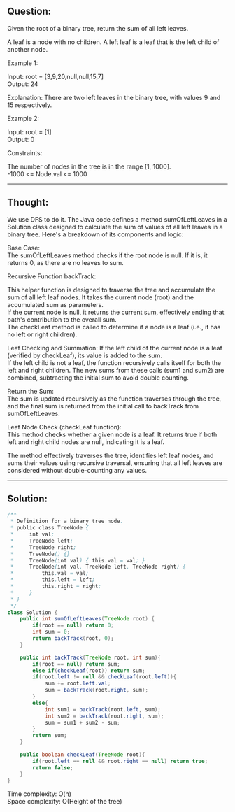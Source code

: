 ## Question:

Given the root of a binary tree, return the sum of all left leaves.  

A leaf is a node with no children. A left leaf is a leaf that is the left child of another node.  

Example 1:  

Input: root = [3,9,20,null,null,15,7]  
Output: 24  

Explanation: There are two left leaves in the binary tree, with values 9 and 15 respectively.  

Example 2:  

Input: root = [1]  
Output: 0  
 
Constraints:  

The number of nodes in the tree is in the range [1, 1000].  
-1000 <= Node.val <= 1000  

---
## Thought: 
We use DFS to do it.
The Java code defines a method sumOfLeftLeaves in a Solution class designed to calculate the sum of values of all left leaves in a binary tree. Here's a breakdown of its components and logic:  

Base Case:  
The sumOfLeftLeaves method checks if the root node is null. If it is, it returns 0, as there are no leaves to sum.  

Recursive Function backTrack:  

This helper function is designed to traverse the tree and accumulate the sum of all left leaf nodes. It takes the current node (root) and the accumulated sum as parameters.  
If the current node is null, it returns the current sum, effectively ending that path's contribution to the overall sum.  
The checkLeaf method is called to determine if a node is a leaf (i.e., it has no left or right children).  

Leaf Checking and Summation:
If the left child of the current node is a leaf (verified by checkLeaf), its value is added to the sum.  
If the left child is not a leaf, the function recursively calls itself for both the left and right children. The new sums from these calls (sum1 and sum2) are combined, subtracting the initial sum to avoid double counting.  

Return the Sum:  
The sum is updated recursively as the function traverses through the tree, and the final sum is returned from the initial call to backTrack from sumOfLeftLeaves.  

Leaf Node Check (checkLeaf function):  
This method checks whether a given node is a leaf. It returns true if both left and right child nodes are null, indicating it is a leaf.  

The method effectively traverses the tree, identifies left leaf nodes, and sums their values using recursive traversal, ensuring that all left leaves are considered without double-counting any values.  

---
## Solution: 
```Java
/**
 * Definition for a binary tree node.
 * public class TreeNode {
 *     int val;
 *     TreeNode left;
 *     TreeNode right;
 *     TreeNode() {}
 *     TreeNode(int val) { this.val = val; }
 *     TreeNode(int val, TreeNode left, TreeNode right) {
 *         this.val = val;
 *         this.left = left;
 *         this.right = right;
 *     }
 * }
 */
class Solution {
    public int sumOfLeftLeaves(TreeNode root) {
        if(root == null) return 0;
        int sum = 0;
        return backTrack(root, 0);
    }

    public int backTrack(TreeNode root, int sum){
        if(root == null) return sum;
        else if(checkLeaf(root)) return sum;
        if(root.left != null && checkLeaf(root.left)){
            sum += root.left.val;
            sum = backTrack(root.right, sum);
        }
        else{
            int sum1 = backTrack(root.left, sum);
            int sum2 = backTrack(root.right, sum);
            sum = sum1 + sum2 - sum;
        }
        return sum;
    }

    public boolean checkLeaf(TreeNode root){
        if(root.left == null && root.right == null) return true;
        return false;
    }
}
```
Time complexity: O(n)  
Space complexity: O(Height of the tree)
